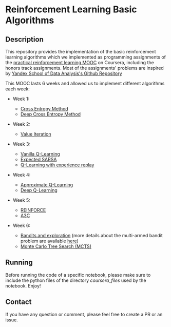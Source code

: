 # Reinforcement Learning Basic Algorithms

## Description
This repository provides the implementation of the basic reinforcement learning algorithms which we implemented as programming assignments of the [practical reinforcement learning MOOC](https://www.coursera.org/learn/practical-rl) on Coursera, including the honors track assignments. Most of the assignments' problems are inspired by [Yandex School of Data Analysis's Github Repository](https://github.com/yandexdataschool/Practical_RL)

This MOOC lasts 6 weeks and allowed us to implement different algorithms each week:
* Week 1:
   * [Cross Entropy Method](./week1/02_crossentropy_method.ipynb)
   * [Deep Cross Entropy Method](./week1/03_deep_crossentropy_method.ipynb)
   
* Week 2:
   * [Value Iteration](./week2/04_practice_value_iteration.ipynb)

* Week 3:
   * [Vanilla Q-Learning](./week3/05_qlearning.ipynb)
   * [Expected SARSA](./week3/06_sarsa.ipynb)
   * [Q-Learning with experience replay](./week3/07_experience_replay.ipynb)
     
* Week 4:
   * [Approximate Q-Learning](./week4/08_practice_approx_qlearning.ipynb)
   * [Deep Q-Learning](./week4/09_dqn_atari.ipynb)

* Week 5:
   * [REINFORCE](./week5/10_practice_reinforce.ipynb)
   * [A3C](./week5/11_practice_a3c.ipynb)

* Week 6:
   * [Bandits and exploration](./week6/12_bandits.ipynb) (more details about the multi-armed bandit problem are available [here](../Multi-Armed-Bandit-Problem))
   * [Monte Carlo Tree Search (MCTS)](./week6/13_practice_mcts.ipynb)
   
## Running

Before running the code of a specific notebook, please make sure to include the python files of the directory *coursera_files* used by the notebook. Enjoy!

## Contact
If you have any question or comment, please feel free to create a PR or an issue.
